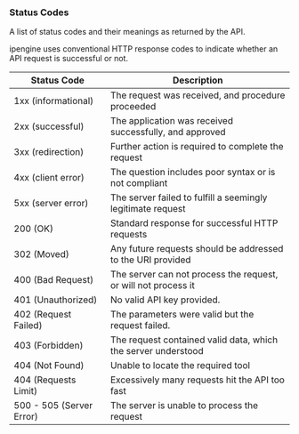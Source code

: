 ### Status Codes
A list of status codes and their meanings as returned by the API.

ipengine uses conventional HTTP response codes to indicate whether an API request is successful or not.

| Status Code               | Description                                                       |
|---------------------------|-------------------------------------------------------------------|
| 1xx (informational)       | The request was received, and procedure proceeded                 |
| 2xx (successful)          | The application was received successfully, and approved           |
| 3xx (redirection)         | Further action is required to complete the request                |
| 4xx (client error)        | The question includes poor syntax or is not compliant             |
| 5xx (server error)        | The server failed to fulfill a seemingly legitimate request       |
| 200 (OK)                  | Standard response for successful HTTP requests                    |
| 302 (Moved)	              | Any future requests should be addressed to the URI provided       |
| 400 (Bad Request)         | The server can not process the request, or will not process it    |
| 401 (Unauthorized)        | No valid API key provided.                                        |
| 402 (Request Failed)      | The parameters were valid but the request failed.                 |
| 403 (Forbidden)           | The request contained valid data, which the server understood     |
| 404 (Not Found)           | Unable to locate the required tool                                |
| 404 (Requests Limit)      | Excessively many requests hit the API too fast                    |
| 500 - 505 (Server Error)  | The server is unable to process the request                       |
